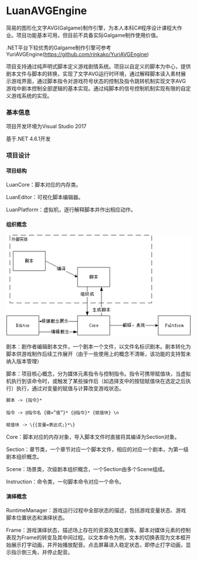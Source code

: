 ﻿# LuanAVGEngine

简易的图形化文字AVG(Galgame)制作引擎，为本人本科C#程序设计课程大作业。项目功能基本可用，但目前不具备实际Galgame制作使用价值。

.NET平台下较优秀的Galgame制作引擎可参考YuriAVGEngine(https://github.com/rinkako/YuriAVGEngine)



项目支持通过纯声明式脚本定义游戏剧情系统。项目以自定义的脚本为中心，提供剧本文件与脚本的转换，实现了文字AVG运行时环境，通过解释脚本读入素材展示游戏界面，通过脚本指令对游戏符号状态的控制及指令跳转机制实现文字AVG游戏中剧本控制全部逻辑的基本实现。通过纯脚本的信号控制机制实现有限的自定义游戏系统的实现。

### 基本信息

项目开发环境为Visual Studio 2017

基于.NET 4.6.1开发

### 项目设计

#### 项目结构

LuanCore：脚本对应的内存类。

LuanEditor：可视化脚本编辑器。

LuanPlatform：虚拟机，逐行解释脚本并作出相应动作。

#### 组织概念

![Concept](https://github.com/sutakori/LuanAVGEngine/blob/master/concepts.png)

剧本：剧作者编辑剧本文件，一个剧本一个文件，以文件名标识剧本。剧本转化为脚本供游戏制作后续工作展开（由于一些使用上的概念不清晰，该功能的支持暂未纳入版本管理）

脚本：项目核心概念，分为媒体元素指令与控制指令。指令可携带赋值块，当虚拟机执行到该命令时，或触发了某些操作后（如选择支中的按钮赋值块在选定之后执行）执行，通过对变量的赋值与计算改变游戏状态。

```reStructuredText
脚本 -> {指令}*

指令 -> @指令名 {键=”值”}* {@指令}* {赋值块} \n

赋值块 -> \{{变量=表达式;}*\}
```

Core：脚本对应的内存对象，导入脚本文件时直接将其编译为Section对象。

Section：章节类，一个章节对应一个脚本文件，相应的对应一个剧本，为第一级剧本组织概念。

Scene：场景类，次级剧本组织概念，一个Section由多个Scene组成。

Instruction：命令类，一句脚本命令对应一个命令。

#### 演绎概念

RuntimeManager：游戏运行过程中全部状态的描述，包括游戏变量状态、游戏脚本位置状态和演绎状态。

Frame：游戏演绎状态，描述场上存在的资源及其位置等。脚本对媒体元素的控制表现为Frame的转变及其中间过程。以文本命令为例，文本的切换表现为文本框开始展示打字动画，并开始播放配音。点击屏幕进入稳定状态，即停止打字动画，显示指示倒三角，并停止配音。


